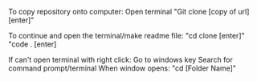 To copy repository onto computer:
Open terminal
"Git clone [copy of url][enter]" 

To continue and open the terminal/make readme file:
"cd clone [enter]"
"code . [enter]
 
If can't open terminal with right click:
Go to windows key
Search for command prompt/terminal
When window opens: "cd [Folder Name]"
